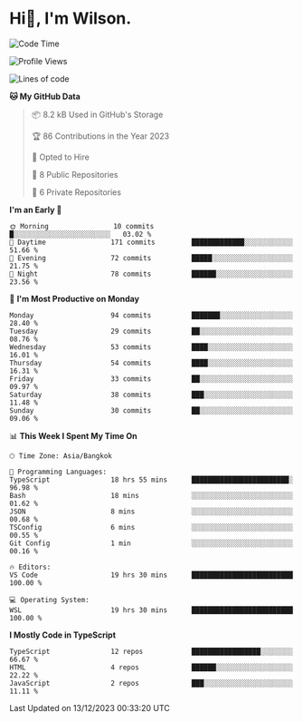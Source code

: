 # Hi👋, I'm Wilson.
<!--START_SECTION:waka-->
![Code Time](http://img.shields.io/badge/Code%20Time-1%2C062%20hrs%2017%20mins-blue)

![Profile Views](http://img.shields.io/badge/Profile%20Views-154-blue)

![Lines of code](https://img.shields.io/badge/From%20Hello%20World%20I%27ve%20Written-153.2%20thousand%20lines%20of%20code-blue)

**🐱 My GitHub Data** 

> 📦 8.2 kB Used in GitHub's Storage 
 > 
> 🏆 86 Contributions in the Year 2023
 > 
> 💼 Opted to Hire
 > 
> 📜 8 Public Repositories 
 > 
> 🔑 6 Private Repositories 
 > 
**I'm an Early 🐤** 

```text
🌞 Morning                10 commits          █░░░░░░░░░░░░░░░░░░░░░░░░   03.02 % 
🌆 Daytime                171 commits         █████████████░░░░░░░░░░░░   51.66 % 
🌃 Evening                72 commits          █████░░░░░░░░░░░░░░░░░░░░   21.75 % 
🌙 Night                  78 commits          ██████░░░░░░░░░░░░░░░░░░░   23.56 % 
```
📅 **I'm Most Productive on Monday** 

```text
Monday                   94 commits          ███████░░░░░░░░░░░░░░░░░░   28.40 % 
Tuesday                  29 commits          ██░░░░░░░░░░░░░░░░░░░░░░░   08.76 % 
Wednesday                53 commits          ████░░░░░░░░░░░░░░░░░░░░░   16.01 % 
Thursday                 54 commits          ████░░░░░░░░░░░░░░░░░░░░░   16.31 % 
Friday                   33 commits          ██░░░░░░░░░░░░░░░░░░░░░░░   09.97 % 
Saturday                 38 commits          ███░░░░░░░░░░░░░░░░░░░░░░   11.48 % 
Sunday                   30 commits          ██░░░░░░░░░░░░░░░░░░░░░░░   09.06 % 
```


📊 **This Week I Spent My Time On** 

```text
🕑︎ Time Zone: Asia/Bangkok

💬 Programming Languages: 
TypeScript               18 hrs 55 mins      ████████████████████████░   96.98 % 
Bash                     18 mins             ░░░░░░░░░░░░░░░░░░░░░░░░░   01.62 % 
JSON                     8 mins              ░░░░░░░░░░░░░░░░░░░░░░░░░   00.68 % 
TSConfig                 6 mins              ░░░░░░░░░░░░░░░░░░░░░░░░░   00.55 % 
Git Config               1 min               ░░░░░░░░░░░░░░░░░░░░░░░░░   00.16 % 

🔥 Editors: 
VS Code                  19 hrs 30 mins      █████████████████████████   100.00 % 

💻 Operating System: 
WSL                      19 hrs 30 mins      █████████████████████████   100.00 % 
```

**I Mostly Code in TypeScript** 

```text
TypeScript               12 repos            █████████████████░░░░░░░░   66.67 % 
HTML                     4 repos             ██████░░░░░░░░░░░░░░░░░░░   22.22 % 
JavaScript               2 repos             ███░░░░░░░░░░░░░░░░░░░░░░   11.11 % 
```




 Last Updated on 13/12/2023 00:33:20 UTC
<!--END_SECTION:waka-->
